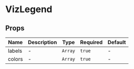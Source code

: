 # VizLegend

## Props

<!-- @vuese:VizLegend:props:start -->
|Name|Description|Type|Required|Default|
|---|---|---|---|---|
|labels|-|`Array`|`true`|-|
|colors|-|`Array`|`true`|-|

<!-- @vuese:VizLegend:props:end -->


